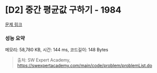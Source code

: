 # [D2] 중간 평균값 구하기 - 1984 

[문제 링크](https://swexpertacademy.com/main/code/problem/problemDetail.do?contestProbId=AV5Pw_-KAdcDFAUq) 

### 성능 요약

메모리: 58,780 KB, 시간: 144 ms, 코드길이: 148 Bytes



> 출처: SW Expert Academy, https://swexpertacademy.com/main/code/problem/problemList.do